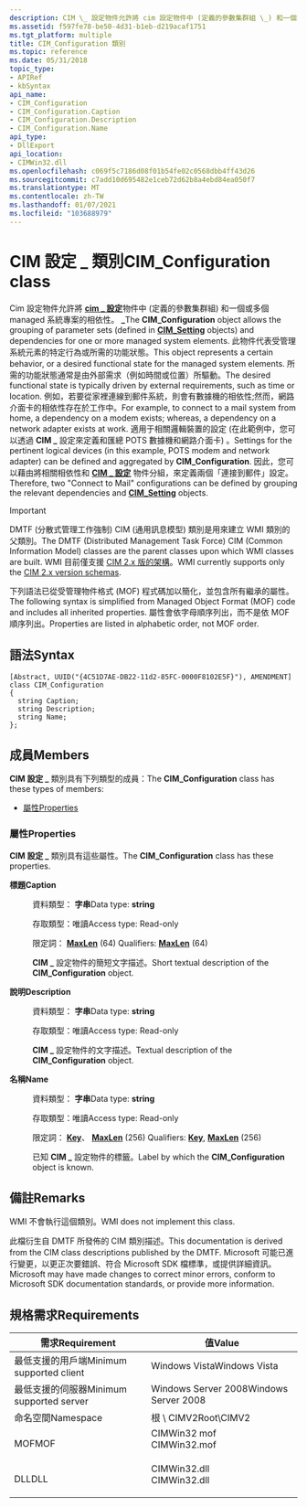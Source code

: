 ```yaml
---
description: CIM \_ 設定物件允許將 cim 設定物件中 (定義的參數集群組 \_) 和一個或多個 managed 系統專案的相依性。
ms.assetid: f597fe78-be50-4d31-b1eb-d219acaf1751
ms.tgt_platform: multiple
title: CIM_Configuration 類別
ms.topic: reference
ms.date: 05/31/2018
topic_type:
- APIRef
- kbSyntax
api_name:
- CIM_Configuration
- CIM_Configuration.Caption
- CIM_Configuration.Description
- CIM_Configuration.Name
api_type:
- DllExport
api_location:
- CIMWin32.dll
ms.openlocfilehash: c069f5c7186d08f01b54fe02c0568dbb4ff43d26
ms.sourcegitcommit: c7add10d695482e1ceb72d62b8a4ebd84ea050f7
ms.translationtype: MT
ms.contentlocale: zh-TW
ms.lasthandoff: 01/07/2021
ms.locfileid: "103688979"
---
```

# <a name="cim_configuration-class"></a><span data-ttu-id="0fc2b-103">CIM 設定 \_ 類別</span><span class="sxs-lookup"><span data-stu-id="0fc2b-103">CIM\_Configuration class</span></span>

<span data-ttu-id="0fc2b-104">Cim 設定物件允許將 [**cim \_ 設定**](cim-setting.md)物件中 (定義的參數集群組) 和一個或多個 managed 系統專案的相依性。 **\_**</span><span class="sxs-lookup"><span data-stu-id="0fc2b-104">The **CIM\_Configuration** object allows the grouping of parameter sets (defined in [**CIM\_Setting**](cim-setting.md) objects) and dependencies for one or more managed system elements.</span></span> <span data-ttu-id="0fc2b-105">此物件代表受管理系統元素的特定行為或所需的功能狀態。</span><span class="sxs-lookup"><span data-stu-id="0fc2b-105">This object represents a certain behavior, or a desired functional state for the managed system elements.</span></span> <span data-ttu-id="0fc2b-106">所需的功能狀態通常是由外部需求（例如時間或位置）所驅動。</span><span class="sxs-lookup"><span data-stu-id="0fc2b-106">The desired functional state is typically driven by external requirements, such as time or location.</span></span> <span data-ttu-id="0fc2b-107">例如，若要從家裡連線到郵件系統，則會有數據機的相依性;然而，網路介面卡的相依性存在於工作中。</span><span class="sxs-lookup"><span data-stu-id="0fc2b-107">For example, to connect to a mail system from home, a dependency on a modem exists; whereas, a dependency on a network adapter exists at work.</span></span> <span data-ttu-id="0fc2b-108">適用于相關邏輯裝置的設定 (在此範例中，您可以透過 **CIM \_** 設定來定義和匯總 POTS 數據機和網路介面卡) 。</span><span class="sxs-lookup"><span data-stu-id="0fc2b-108">Settings for the pertinent logical devices (in this example, POTS modem and network adapter) can be defined and aggregated by **CIM\_Configuration**.</span></span> <span data-ttu-id="0fc2b-109">因此，您可以藉由將相關相依性和 [**CIM \_ 設定**](cim-setting.md) 物件分組，來定義兩個「連接到郵件」設定。</span><span class="sxs-lookup"><span data-stu-id="0fc2b-109">Therefore, two "Connect to Mail" configurations can be defined by grouping the relevant dependencies and [**CIM\_Setting**](cim-setting.md) objects.</span></span>

> [!IMPORTANT]
> <span data-ttu-id="0fc2b-110">DMTF (分散式管理工作強制) CIM (通用訊息模型) 類別是用來建立 WMI 類別的父類別。</span><span class="sxs-lookup"><span data-stu-id="0fc2b-110">The DMTF (Distributed Management Task Force) CIM (Common Information Model) classes are the parent classes upon which WMI classes are built.</span></span> <span data-ttu-id="0fc2b-111">WMI 目前僅支援 [CIM 2.x 版的架構](https://dmtf.org/standards/cim/schemas)。</span><span class="sxs-lookup"><span data-stu-id="0fc2b-111">WMI currently supports only the [CIM 2.x version schemas](https://dmtf.org/standards/cim/schemas).</span></span>

 

<span data-ttu-id="0fc2b-112">下列語法已從受管理物件格式 (MOF) 程式碼加以簡化，並包含所有繼承的屬性。</span><span class="sxs-lookup"><span data-stu-id="0fc2b-112">The following syntax is simplified from Managed Object Format (MOF) code and includes all inherited properties.</span></span> <span data-ttu-id="0fc2b-113">屬性會依字母順序列出，而不是依 MOF 順序列出。</span><span class="sxs-lookup"><span data-stu-id="0fc2b-113">Properties are listed in alphabetic order, not MOF order.</span></span>

## <a name="syntax"></a><span data-ttu-id="0fc2b-114">語法</span><span class="sxs-lookup"><span data-stu-id="0fc2b-114">Syntax</span></span>

``` syntax
[Abstract, UUID("{4C51D7AE-DB22-11d2-85FC-0000F8102E5F}"), AMENDMENT]
class CIM_Configuration
{
  string Caption;
  string Description;
  string Name;
};
```

## <a name="members"></a><span data-ttu-id="0fc2b-115">成員</span><span class="sxs-lookup"><span data-stu-id="0fc2b-115">Members</span></span>

<span data-ttu-id="0fc2b-116">**CIM 設定 \_** 類別具有下列類型的成員：</span><span class="sxs-lookup"><span data-stu-id="0fc2b-116">The **CIM\_Configuration** class has these types of members:</span></span>

-   [<span data-ttu-id="0fc2b-117">屬性</span><span class="sxs-lookup"><span data-stu-id="0fc2b-117">Properties</span></span>](#properties)

### <a name="properties"></a><span data-ttu-id="0fc2b-118">屬性</span><span class="sxs-lookup"><span data-stu-id="0fc2b-118">Properties</span></span>

<span data-ttu-id="0fc2b-119">**CIM 設定 \_** 類別具有這些屬性。</span><span class="sxs-lookup"><span data-stu-id="0fc2b-119">The **CIM\_Configuration** class has these properties.</span></span>

<dl> <dt>

<span data-ttu-id="0fc2b-120">**標題**</span><span class="sxs-lookup"><span data-stu-id="0fc2b-120">**Caption**</span></span>
</dt> <dd> <dl> <dt>

<span data-ttu-id="0fc2b-121">資料類型： **字串**</span><span class="sxs-lookup"><span data-stu-id="0fc2b-121">Data type: **string**</span></span>
</dt> <dt>

<span data-ttu-id="0fc2b-122">存取類型：唯讀</span><span class="sxs-lookup"><span data-stu-id="0fc2b-122">Access type: Read-only</span></span>
</dt> <dt>

<span data-ttu-id="0fc2b-123">限定詞： [**MaxLen**](/windows/desktop/WmiSdk/standard-qualifiers) (64) </span><span class="sxs-lookup"><span data-stu-id="0fc2b-123">Qualifiers: [**MaxLen**](/windows/desktop/WmiSdk/standard-qualifiers) (64)</span></span>
</dt> </dl>

<span data-ttu-id="0fc2b-124">**CIM \_** 設定物件的簡短文字描述。</span><span class="sxs-lookup"><span data-stu-id="0fc2b-124">Short textual description of the **CIM\_Configuration** object.</span></span>

</dd> <dt>

<span data-ttu-id="0fc2b-125">**說明**</span><span class="sxs-lookup"><span data-stu-id="0fc2b-125">**Description**</span></span>
</dt> <dd> <dl> <dt>

<span data-ttu-id="0fc2b-126">資料類型： **字串**</span><span class="sxs-lookup"><span data-stu-id="0fc2b-126">Data type: **string**</span></span>
</dt> <dt>

<span data-ttu-id="0fc2b-127">存取類型：唯讀</span><span class="sxs-lookup"><span data-stu-id="0fc2b-127">Access type: Read-only</span></span>
</dt> </dl>

<span data-ttu-id="0fc2b-128">**CIM \_** 設定物件的文字描述。</span><span class="sxs-lookup"><span data-stu-id="0fc2b-128">Textual description of the **CIM\_Configuration** object.</span></span>

</dd> <dt>

<span data-ttu-id="0fc2b-129">**名稱**</span><span class="sxs-lookup"><span data-stu-id="0fc2b-129">**Name**</span></span>
</dt> <dd> <dl> <dt>

<span data-ttu-id="0fc2b-130">資料類型： **字串**</span><span class="sxs-lookup"><span data-stu-id="0fc2b-130">Data type: **string**</span></span>
</dt> <dt>

<span data-ttu-id="0fc2b-131">存取類型：唯讀</span><span class="sxs-lookup"><span data-stu-id="0fc2b-131">Access type: Read-only</span></span>
</dt> <dt>

<span data-ttu-id="0fc2b-132">限定詞： [**Key**](/windows/desktop/WmiSdk/key-qualifier)、 [**MaxLen**](/windows/desktop/WmiSdk/standard-qualifiers) (256) </span><span class="sxs-lookup"><span data-stu-id="0fc2b-132">Qualifiers: [**Key**](/windows/desktop/WmiSdk/key-qualifier), [**MaxLen**](/windows/desktop/WmiSdk/standard-qualifiers) (256)</span></span>
</dt> </dl>

<span data-ttu-id="0fc2b-133">已知 **CIM \_** 設定物件的標籤。</span><span class="sxs-lookup"><span data-stu-id="0fc2b-133">Label by which the **CIM\_Configuration** object is known.</span></span>

</dd> </dl>

## <a name="remarks"></a><span data-ttu-id="0fc2b-134">備註</span><span class="sxs-lookup"><span data-stu-id="0fc2b-134">Remarks</span></span>

<span data-ttu-id="0fc2b-135">WMI 不會執行這個類別。</span><span class="sxs-lookup"><span data-stu-id="0fc2b-135">WMI does not implement this class.</span></span>

<span data-ttu-id="0fc2b-136">此檔衍生自 DMTF 所發佈的 CIM 類別描述。</span><span class="sxs-lookup"><span data-stu-id="0fc2b-136">This documentation is derived from the CIM class descriptions published by the DMTF.</span></span> <span data-ttu-id="0fc2b-137">Microsoft 可能已進行變更，以更正次要錯誤、符合 Microsoft SDK 檔標準，或提供詳細資訊。</span><span class="sxs-lookup"><span data-stu-id="0fc2b-137">Microsoft may have made changes to correct minor errors, conform to Microsoft SDK documentation standards, or provide more information.</span></span>

## <a name="requirements"></a><span data-ttu-id="0fc2b-138">規格需求</span><span class="sxs-lookup"><span data-stu-id="0fc2b-138">Requirements</span></span>



| <span data-ttu-id="0fc2b-139">需求</span><span class="sxs-lookup"><span data-stu-id="0fc2b-139">Requirement</span></span> | <span data-ttu-id="0fc2b-140">值</span><span class="sxs-lookup"><span data-stu-id="0fc2b-140">Value</span></span> |
|-------------------------------------|-----------------------------------------------------------------------------------------|
| <span data-ttu-id="0fc2b-141">最低支援的用戶端</span><span class="sxs-lookup"><span data-stu-id="0fc2b-141">Minimum supported client</span></span><br/> | <span data-ttu-id="0fc2b-142">Windows Vista</span><span class="sxs-lookup"><span data-stu-id="0fc2b-142">Windows Vista</span></span><br/>                                                                |
| <span data-ttu-id="0fc2b-143">最低支援的伺服器</span><span class="sxs-lookup"><span data-stu-id="0fc2b-143">Minimum supported server</span></span><br/> | <span data-ttu-id="0fc2b-144">Windows Server 2008</span><span class="sxs-lookup"><span data-stu-id="0fc2b-144">Windows Server 2008</span></span><br/>                                                          |
| <span data-ttu-id="0fc2b-145">命名空間</span><span class="sxs-lookup"><span data-stu-id="0fc2b-145">Namespace</span></span><br/>                | <span data-ttu-id="0fc2b-146">根 \\ CIMV2</span><span class="sxs-lookup"><span data-stu-id="0fc2b-146">Root\\CIMV2</span></span><br/>                                                                  |
| <span data-ttu-id="0fc2b-147">MOF</span><span class="sxs-lookup"><span data-stu-id="0fc2b-147">MOF</span></span><br/>                      | <dl> <span data-ttu-id="0fc2b-148"><dt>CIMWin32 mof</dt></span><span class="sxs-lookup"><span data-stu-id="0fc2b-148"><dt>CIMWin32.mof</dt></span></span> </dl> |
| <span data-ttu-id="0fc2b-149">DLL</span><span class="sxs-lookup"><span data-stu-id="0fc2b-149">DLL</span></span><br/>                      | <dl> <span data-ttu-id="0fc2b-150"><dt>CIMWin32.dll</dt></span><span class="sxs-lookup"><span data-stu-id="0fc2b-150"><dt>CIMWin32.dll</dt></span></span> </dl> |



 

